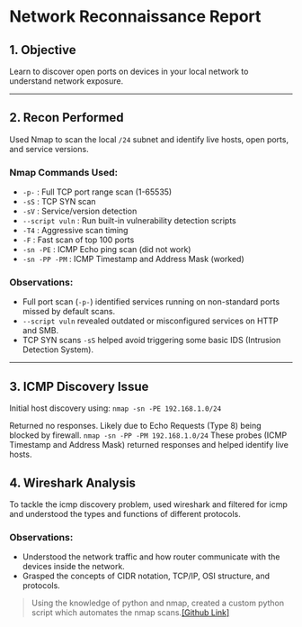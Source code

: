 # Network Reconnaissance Report

## 1. Objective

Learn to discover open ports on devices in your local network to understand network exposure.

---

## 2. Recon Performed

Used Nmap to scan the local `/24` subnet and identify live hosts, open ports, and service versions.

### Nmap Commands Used:
- `-p-` : Full TCP port range scan (1-65535)
- `-sS` : TCP SYN scan
- `-sV` : Service/version detection
- `--script vuln` : Run built-in vulnerability detection scripts
- `-T4` : Aggressive scan timing
- `-F` : Fast scan of top 100 ports
- `-sn -PE` : ICMP Echo ping scan (did not work)
- `-sn -PP -PM` : ICMP Timestamp and Address Mask (worked)

### Observations:
- Full port scan (`-p-`) identified services running on non-standard ports missed by default scans.
- `--script vuln` revealed outdated or misconfigured services on HTTP and SMB.
- TCP SYN scans `-sS` helped avoid triggering some basic IDS (Intrusion Detection System).

---

## 3. ICMP Discovery Issue

Initial host discovery using:
`nmap -sn -PE 192.168.1.0/24`

Returned no responses. Likely due to Echo Requests (Type 8) being blocked by firewall.
`nmap -sn -PP -PM 192.168.1.0/24`
These probes (ICMP Timestamp and Address Mask) returned responses and helped identify live hosts.

## 4. Wireshark Analysis
To tackle the icmp discovery problem, used wireshark and filtered for icmp and understood the types and functions of different protocols.
### Observations:
- Understood the network traffic and how router communicate with the devices inside the network.
- Grasped the concepts of CIDR notation, TCP/IP, OSI structure, and protocols.
> Using the knowledge of python and nmap, created a custom python script which automates the nmap scans.[[Github Link]](https://github.com/SHIROIreaper/nmap-automation)

